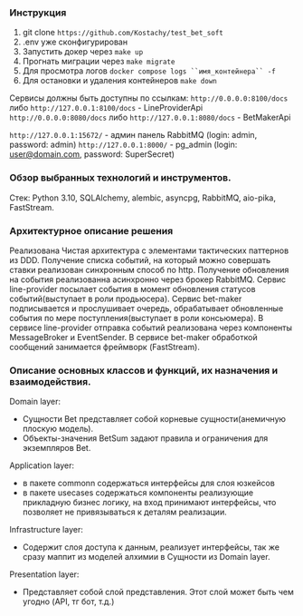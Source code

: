 ### Инструкция

1. git clone `https://github.com/Kostachy/test_bet_soft`
2. .env уже сконфигурирован
3. Запустить докер через `make up`
4. Прогнать миграции через `make migrate`
5. Для просмотра логов `docker compose logs ``имя_контейнера`` -f`
6. Для остановки и удаления контейнеров `make down`

Сервисы должны быть доступны по ссылкам:
`http://0.0.0.0:8100/docs` либо `http://127.0.0.1:8100/docs` - LineProviderApi
`http://0.0.0.0:8080/docs` либо `http://127.0.0.1:8080/docs` - BetMakerApi

`http://127.0.0.1:15672/` - админ панель RabbitMQ (login: admin, password: admin)
`http://127.0.0.1:8000/` - pg_admin (login: user@domain.com, password: SuperSecret)

### Обзор выбранных технологий и инструментов.

Стeк: Python 3.10, SQLAlchemy, alembic, asyncpg, RabbitMQ, aio-pika, FastStream.

### Архитектурное описание решения

Реализована Чистая архитектура с элементами тактических паттернов из DDD.
Получение списка событий, на который можно совершать ставки реализован синхронным способ по http.
Получение обновления на события реализованна асинхронно через брокер RabbitMQ. Сервис line-provider
посылает события в момент обновления статусов событий(выступает в роли продьюсера). Сервис bet-maker подписывается
и прослушивает очередь, обрабатывает обновленные события по мере поступления(выступает в роли консьюмера).
В сервисе line-provider отправка событий реализована через компоненты MessageBroker и EventSender.
В сервисе bet-maker обработкой сообщений занимается фреймворк (FastStream).

### Описание основных классов и функций, их назначения и взаимодействия.

Domain layer:

- Сущности Bet представляет собой корневые сущности(анемичную плоскую модель).
- Объекты-значения BetSum задают правила и ограничения для экземпляров Bet.

Application layer:

- в пакете commonn содержаться интерфейсы для слоя юзкейсов
- в пакете usecases содержаться компоненты реализующие прикладную бизнес логику, на вход принимают интерфейсы,
  что позволяет не привязываться к деталям реализации.

Infrastructure layer:

- Содержит слоя доступа к данным, реализует интерфейсы, так же сразу маппит из моделей алхимии
  в Сущности из Domain layer.

Presentation layer:

- Представляет собой слой представления. Этот слой может быть чем угодно (API, тг бот, т.д.)
